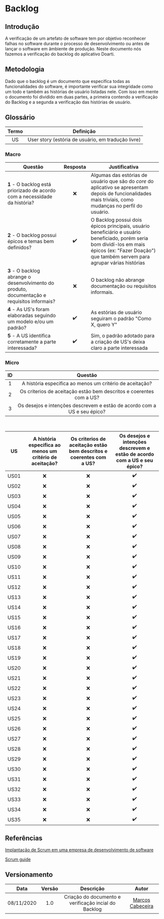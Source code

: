 # Backlog

## Introdução

A verificação de um artefato de software tem por objetivo reconhecer falhas no software durante o processo de desenvolvimento ou antes de lançar o software em âmbiente de produção. Neste documento nós fazemos a verificação do backlog do aplicativo Doarti.

## Metodologia

Dado que o backlog é um documento que especifíca todas as funcionalidades do software, é importante verificar sua integridade como um todo e também as histórias de usuário listadas nele. Com isso em mente o documento foi dividido em duas partes, a primeira contendo a verificação do Backlog e a segunda a verificação das histórias de usuário.

## Glossário

| Termo |                     Definição                      |
| :---: | :------------------------------------------------: |
|  US   | User story (estória de usuário, em tradução livre) |

### Macro

| Questão                                                                                      |      Resposta      | Justificativa                                                                                                                                                                                       |
| -------------------------------------------------------------------------------------------- | :----------------: | --------------------------------------------------------------------------------------------------------------------------------------------------------------------------------------------------- |
| **1** - O backlog está priorizado de acordo com a necessidade da história?                   |        :x:         | Algumas das estórias de usuário que são do _core_ do aplicativo se apresentam depois de funcionalidades mais triviais, como mudanças no perfil do usuário.                                          |
| **2** - O backlog possui épicos e temas bem definidos?                                       | :heavy_check_mark: | O Backlog possui dois épicos principais, usuário beneficiário e usuário beneficiado, porém seria bom dividí-los em mais épicos (ex: "Fazer Doação") que também servem para agrupar várias histórias |
| **3** - O backlog abrange o desenvolvimento do produto, documentação e requisitos informais? |        :x:         | O backlog não abrange documentação ou requisitos informais.                                                                                                                                         |
| **4** - As US's foram elaboradas seguindo um modelo e/ou um padrão?                          | :heavy_check_mark: | As estórias de usuário seguiram o padrão "Como X, quero Y"                                                                                                                                          |
| **5** - A US identifica corretamente a parte interessada?                                    | :heavy_check_mark: | Sim, o padrão adotado para a criação de US's deixa claro a parte interessada                                                                                                                        |

### Micro

| ID  |                                 Questão                                  |
| :-: | :----------------------------------------------------------------------: |
|  1  |         A história especifica ao menos um critério de aceitação?         |
|  2  |   Os criterios de aceitação estão bem descritos e coerentes com a US?    |
|  3  | Os desejos e intenções descrevem e estão de acordo com a US e seu épico? |

<br />

|  US  | A história especifica ao menos um critério de aceitação? | Os criterios de aceitação estão bem descritos e coerentes com a US? | Os desejos e intenções descrevem e estão de acordo com a US e seu épico? |
| :--: | :------------------------------------------------------: | :-----------------------------------------------------------------: | :----------------------------------------------------------------------: |
| US01 |                           :x:                            |                                 :x:                                 |                            :heavy_check_mark:                            |
| US02 |                           :x:                            |                                 :x:                                 |                            :heavy_check_mark:                            |
| US03 |                           :x:                            |                                 :x:                                 |                            :heavy_check_mark:                            |
| US04 |                           :x:                            |                                 :x:                                 |                            :heavy_check_mark:                            |
| US05 |                           :x:                            |                                 :x:                                 |                            :heavy_check_mark:                            |
| US06 |                           :x:                            |                                 :x:                                 |                            :heavy_check_mark:                            |
| US07 |                           :x:                            |                                 :x:                                 |                            :heavy_check_mark:                            |
| US08 |                           :x:                            |                                 :x:                                 |                            :heavy_check_mark:                            |
| US09 |                           :x:                            |                                 :x:                                 |                            :heavy_check_mark:                            |
| US10 |                           :x:                            |                                 :x:                                 |                            :heavy_check_mark:                            |
| US11 |                           :x:                            |                                 :x:                                 |                            :heavy_check_mark:                            |
| US12 |                           :x:                            |                                 :x:                                 |                            :heavy_check_mark:                            |
| US13 |                           :x:                            |                                 :x:                                 |                            :heavy_check_mark:                            |
| US14 |                           :x:                            |                                 :x:                                 |                            :heavy_check_mark:                            |
| US15 |                           :x:                            |                                 :x:                                 |                            :heavy_check_mark:                            |
| US16 |                           :x:                            |                                 :x:                                 |                            :heavy_check_mark:                            |
| US17 |                           :x:                            |                                 :x:                                 |                            :heavy_check_mark:                            |
| US18 |                           :x:                            |                                 :x:                                 |                            :heavy_check_mark:                            |
| US19 |                           :x:                            |                                 :x:                                 |                            :heavy_check_mark:                            |
| US20 |                           :x:                            |                                 :x:                                 |                            :heavy_check_mark:                            |
| US21 |                           :x:                            |                                 :x:                                 |                            :heavy_check_mark:                            |
| US22 |                           :x:                            |                                 :x:                                 |                            :heavy_check_mark:                            |
| US23 |                           :x:                            |                                 :x:                                 |                            :heavy_check_mark:                            |
| US24 |                           :x:                            |                                 :x:                                 |                            :heavy_check_mark:                            |
| US25 |                           :x:                            |                                 :x:                                 |                            :heavy_check_mark:                            |
| US26 |                           :x:                            |                                 :x:                                 |                            :heavy_check_mark:                            |
| US27 |                           :x:                            |                                 :x:                                 |                            :heavy_check_mark:                            |
| US28 |                           :x:                            |                                 :x:                                 |                            :heavy_check_mark:                            |
| US29 |                           :x:                            |                                 :x:                                 |                            :heavy_check_mark:                            |
| US30 |                           :x:                            |                                 :x:                                 |                            :heavy_check_mark:                            |
| US31 |                           :x:                            |                                 :x:                                 |                            :heavy_check_mark:                            |
| US32 |                           :x:                            |                                 :x:                                 |                            :heavy_check_mark:                            |
| US33 |                           :x:                            |                                 :x:                                 |                            :heavy_check_mark:                            |
| US34 |                           :x:                            |                                 :x:                                 |                            :heavy_check_mark:                            |
| US35 |                           :x:                            |                                 :x:                                 |                            :heavy_check_mark:                            |

## Referências

[Implantação de Scrum em uma empresa de desenvolvimento de software](https://www.univates.br/bdu/bitstream/10737/361/1/RomuloLeidemer.pdf)

[Scrum guide](https://www.scrumguides.org/scrum-guide.html#team-dev)

## Versionamento

|    Data    | Versão |                      Descrição                       |                      Autor                       |
| :--------: | :----: | :--------------------------------------------------: | :----------------------------------------------: |
| 08/11/2020 |  1.0   | Criação do documento e verificação incial do Backlog | [Marcos Cabeceira](https://github.com/Foxtrot40) |
